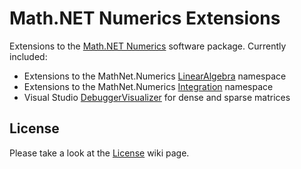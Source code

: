 # Math.NET Numerics Extensions

Extensions to the [Math.NET Numerics](http://numerics.mathdotnet.com/) software package. Currently included:

* Extensions to the MathNet.Numerics [LinearAlgebra](https://github.com/wo80/mathnet-extensions/wiki/Linear-Algebra) namespace
* Extensions to the MathNet.Numerics [Integration](https://github.com/wo80/mathnet-extensions/wiki/Quadrature) namespace
* Visual Studio [DebuggerVisualizer](https://github.com/wo80/mathnet-extensions/wiki/Visualizer) for dense and sparse matrices

## License

Please take a look at the [License](https://github.com/wo80/mathnet-extensions/wiki/License) wiki page.
